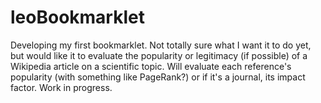 # leoBookmarklet
Developing my first bookmarklet. Not totally sure what I want it to do yet, but would like it to evaluate the popularity or legitimacy (if possible) of a  Wikipedia article on a scientific topic. Will evaluate each reference's popularity (with something like PageRank?) or if it's a journal, its impact factor. Work in progress.